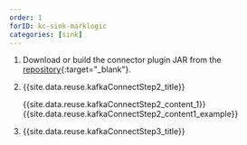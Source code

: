 ```yaml
---
order: 1
forID: kc-sink-marklogic
categories: [sink]
---
```


1. Download or build the connector plugin JAR from the [repository](https://github.com/marklogic/kafka-marklogic-connector){:target="_blank"}.
2. {{site.data.reuse.kafkaConnectStep2_title}}

   {{site.data.reuse.kafkaConnectStep2_content_1}}
   {{site.data.reuse.kafkaConnectStep2_content1_example}}
3. {{site.data.reuse.kafkaConnectStep3_title}}

